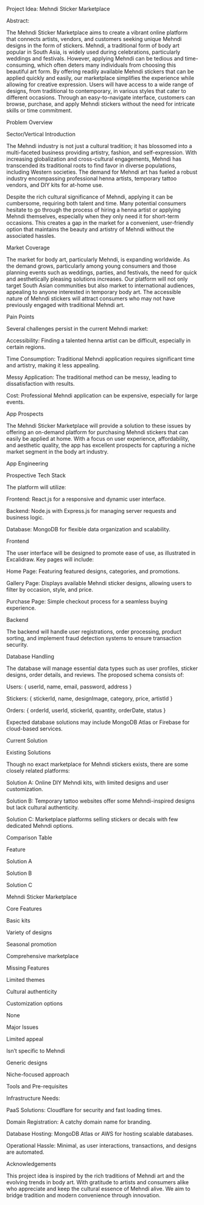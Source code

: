 Project Idea: Mehndi Sticker Marketplace

Abstract: 

The Mehndi Sticker Marketplace aims to create a vibrant online platform that connects artists, vendors, and customers seeking unique Mehndi designs in the form of stickers. Mehndi, a traditional form of body art popular in South Asia, is widely used during celebrations, particularly weddings and festivals. However, applying Mehndi can be tedious and time-consuming, which often deters many individuals from choosing this beautiful art form. By offering readily available Mehndi stickers that can be applied quickly and easily, our marketplace simplifies the experience while allowing for creative expression. Users will have access to a wide range of designs, from traditional to contemporary, in various styles that cater to different occasions. Through an easy-to-navigate interface, customers can browse, purchase, and apply Mehndi stickers without the need for intricate skills or time commitment.

Problem Overview

Sector/Vertical Introduction

The Mehndi industry is not just a cultural tradition; it has blossomed into a multi-faceted business providing artistry, fashion, and self-expression. With increasing globalization and cross-cultural engagements, Mehndi has transcended its traditional roots to find favor in diverse populations, including Western societies. The demand for Mehndi art has fueled a robust industry encompassing professional henna artists, temporary tattoo vendors, and DIY kits for at-home use.

Despite the rich cultural significance of Mehndi, applying it can be cumbersome, requiring both talent and time. Many potential consumers hesitate to go through the process of hiring a henna artist or applying Mehndi themselves, especially when they only need it for short-term occasions. This creates a gap in the market for a convenient, user-friendly option that maintains the beauty and artistry of Mehndi without the associated hassles.

Market Coverage

The market for body art, particularly Mehndi, is expanding worldwide. As the demand grows, particularly among young consumers and those planning events such as weddings, parties, and festivals, the need for quick and aesthetically pleasing solutions increases. Our platform will not only target South Asian communities but also market to international audiences, appealing to anyone interested in temporary body art. The accessible nature of Mehndi stickers will attract consumers who may not have previously engaged with traditional Mehndi art.

Pain Points

Several challenges persist in the current Mehndi market:

Accessibility: Finding a talented henna artist can be difficult, especially in certain regions.

Time Consumption: Traditional Mehndi application requires significant time and artistry, making it less appealing.

Messy Application: The traditional method can be messy, leading to dissatisfaction with results.

Cost: Professional Mehndi application can be expensive, especially for large events.

App Prospects

The Mehndi Sticker Marketplace will provide a solution to these issues by offering an on-demand platform for purchasing Mehndi stickers that can easily be applied at home. With a focus on user experience, affordability, and aesthetic quality, the app has excellent prospects for capturing a niche market segment in the body art industry.

App Engineering

Prospective Tech Stack

The platform will utilize:

Frontend: React.js for a responsive and dynamic user interface.

Backend: Node.js with Express.js for managing server requests and business logic.

Database: MongoDB for flexible data organization and scalability.

Frontend

The user interface will be designed to promote ease of use, as illustrated in Excalidraw. Key pages will include:

Home Page: Featuring featured designs, categories, and promotions.

Gallery Page: Displays available Mehndi sticker designs, allowing users to filter by occasion, style, and price.

Purchase Page: Simple checkout process for a seamless buying experience.

Backend

The backend will handle user registrations, order processing, product sorting, and implement fraud detection systems to ensure transaction security.

Database Handling

The database will manage essential data types such as user profiles, sticker designs, order details, and reviews. The proposed schema consists of:

Users: { userId, name, email, password, address }

Stickers: { stickerId, name, designImage, category, price, artistId }

Orders: { orderId, userId, stickerId, quantity, orderDate, status }

Expected database solutions may include MongoDB Atlas or Firebase for cloud-based services.

Current Solution

Existing Solutions

Though no exact marketplace for Mehndi stickers exists, there are some closely related platforms:

Solution A: Online DIY Mehndi kits, with limited designs and user customization.

Solution B: Temporary tattoo websites offer some Mehndi-inspired designs but lack cultural authenticity.

Solution C: Marketplace platforms selling stickers or decals with few dedicated Mehndi options.

Comparison Table

Feature

Solution A

Solution B

Solution C

Mehndi Sticker Marketplace



Core Features

Basic kits

Variety of designs

Seasonal promotion

Comprehensive marketplace

Missing Features

Limited themes

Cultural authenticity

Customization options

None

Major Issues

Limited appeal

Isn’t specific to Mehndi

Generic designs

Niche-focused approach

Tools and Pre-requisites

Infrastructure Needs:

PaaS Solutions: Cloudflare for security and fast loading times.

Domain Registration: A catchy domain name for branding.

Database Hosting: MongoDB Atlas or AWS for hosting scalable databases.

Operational Hassle: Minimal, as user interactions, transactions, and designs are automated.

Acknowledgements

This project idea is inspired by the rich traditions of Mehndi art and the evolving trends in body art. With gratitude to artists and consumers alike who appreciate and keep the cultural essence of Mehndi alive. We aim to bridge tradition and modern convenience through innovation.
